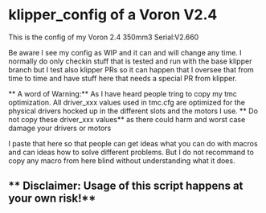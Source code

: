 # klipper_config of a Voron V2.4

This is the config of my Voron 2.4 350mm3 Serial:V2.660

Be aware I see my config as WIP and it can and will change any time. I normally do only checkin stuff that is tested and run with the base klipper branch but I test 
also klipper PRs so it can happen that I oversee that from time to time and have stuff here that needs a special PR from klipper.

** A word of Warning:**
As I have heard people tring to copy my tmc optimization.
All driver_xxx values used in tmc.cfg are optimized for the physical drivers hocked up in the different slots and the motors I use.
** Do not copy these driver_xxx values** as there could harm and worst case damage your drivers or motors

I paste that here so that people can get ideas what you can do with macros and can ideas how to solve different problems. But I do not recommand to copy any macro from here blind
without understanding what it does. 

## ** Disclaimer: Usage of this script happens at your own risk!**
